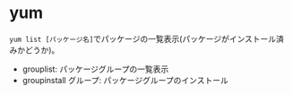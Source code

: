 # yum

`yum list [パッケージ名]`でパッケージの一覧表示(パッケージがインストール済みかどうか)。

- grouplist: パッケージグループの一覧表示
- groupinstall グループ: パッケージグループのインストール

